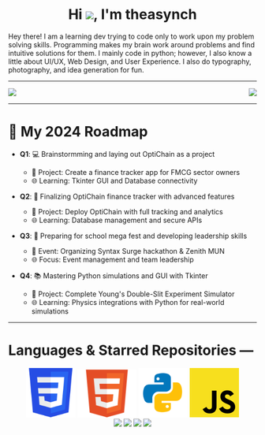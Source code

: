 <h1 align="center">Hi <img src="https://raw.githubusercontent.com/MartinHeinz/MartinHeinz/master/wave.gif" width="30px">, I'm theasynch</h1>


Hey there!
I am a learning dev trying to code only to work upon my problem solving skills. Programming makes my brain work around problems and find intuitive solutions for them.
I mainly code in python; however, I also know a little about UI/UX, Web Design, and User Experience.
I also do typography, photography, and idea generation for fun.


---

<div>
  <a href="">
    <img align="left" src="https://github-readme-stats.vercel.app/api?username=theasynch&theme=dark&hide=issues," />
  </a>
  <a href="">
    <img align="right" src="https://github-readme-stats.vercel.app/api/top-langs/?username=theasynch&theme=dark&layout=compact" />
  </a>
</div>

<br clear="both" />


---

# 📅 My 2024 Roadmap

- **Q1**: 💻 Brainstormming and laying out OptiChain as a project  
  - 🎯 Project: Create a finance tracker app for FMCG sector owners
  - 🌐 Learning: Tkinter GUI and Database connectivity  

- **Q2**: 💼 Finalizing OptiChain finance tracker with advanced features  
  - 🎯 Project: Deploy OptiChain with full tracking and analytics  
  - 🌐 Learning: Database management and secure APIs  

- **Q3**: 🚀 Preparing for school mega fest and developing leadership skills  
  - 🎯 Event: Organizing Syntax Surge hackathon & Zenith MUN  
  - 🌐 Focus: Event management and team leadership  

- **Q4**: 📚 Mastering Python simulations and GUI with Tkinter  
  - 🎯 Project: Complete Young's Double-Slit Experiment Simulator  
  - 🌐 Learning: Physics integrations with Python for real-world simulations  

---

# Languages & Starred Repositories —
<div align="center">
    <img src="assets/CSS3_logo.svg.png"  style="background: transparent; width:100px; height: auto;"/>
    <img src="assets/HTML5_logo_and_wordmark.svg.png" style="background: transparent; width:120px; height: auto;" />
    <img src="assets/Python-programming-logo-on-transparent-background-PNG (1).png" style="background: transparent; width:100px; height: auto;" />
    <img src="assets/Unofficial_JavaScript_logo_2.svg.png" style="width:100px; height: auto;" />
</div>

<div align="center">
    <img src="https://github-readme-stats.vercel.app/api/pin/?username=theasynch&repo=OptiChain&show_owner=True&theme=dark">
    <img src="https://github-readme-stats.vercel.app/api/pin/?username=theasynch&repo=zenith_web&show_owner=True&theme=dark">
    <img src="https://github-readme-stats.vercel.app/api/pin/?username=theasynch&repo=thetranquiltentmail&show_owner=True&theme=dark"> 
    <img src="https://github-readme-stats.vercel.app/api/pin/?username=theasynch&repo=YDSE_Sim&show_owner=True&theme=dark">
    
</div>


